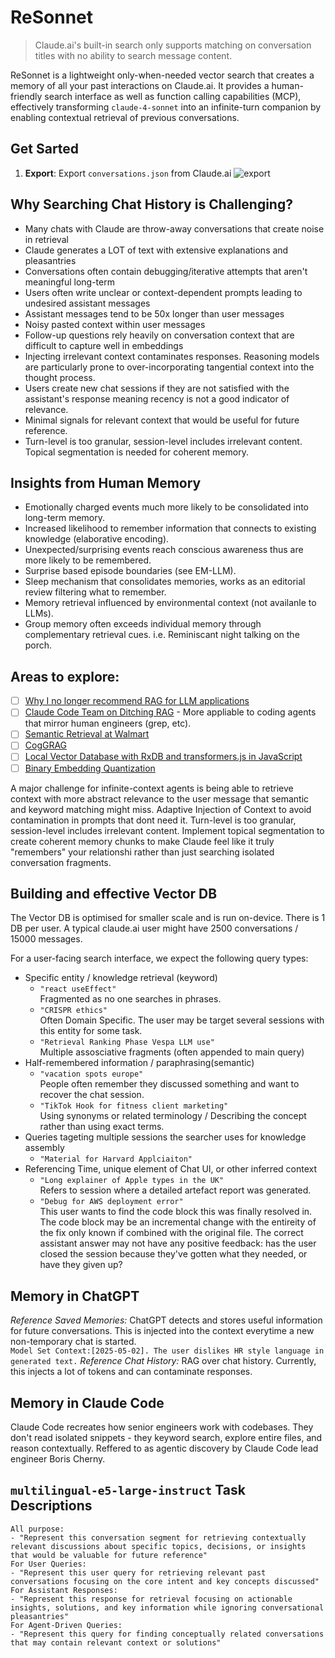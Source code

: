 # ReSonnet

> Claude.ai's built-in search only supports matching on conversation titles with no ability to search message content.

ReSonnet is a lightweight only-when-needed vector search that creates a memory of all your past interactions on Claude.ai. It provides a human-friendly search interface as well as function calling capabilities (MCP), effectively transforming `claude-4-sonnet` into an infinite-turn companion by enabling contextual retrieval of previous conversations.

## Get Sarted
1. **Export**: Export `conversations.json` from Claude.ai
    ![export](https://github.com/user-attachments/assets/e0ccd6d1-b3ff-4f3e-95db-a0f6be3b11ae)

## Why Searching Chat History is Challenging?

- Many chats with Claude are throw-away conversations that create noise in retrieval
- Claude generates a LOT of text with extensive explanations and pleasantries
- Conversations often contain debugging/iterative attempts that aren't meaningful long-term
- Users often write unclear or context-dependent prompts leading to undesired assistant messages
- Assistant messages tend to be 50x longer than user messages
- Noisy pasted context within user messages
- Follow-up questions rely heavily on conversation context that are difficult to capture well in embeddings
- Injecting irrelevant context contaminates responses. Reasoning models are particularly prone to over-incorporating tangential context into the thought process.
- Users create new chat sessions if they are not satisfied with the assistant's response meaning recency is not a good indicator of relevance.
- Minimal signals for relevant context that would be useful for future reference.
- Turn-level is too granular, session-level includes irrelevant content. Topical segmentation is needed for coherent memory.

## Insights from Human Memory

- Emotionally charged events much more likely to be consolidated into long-term memory.
- Increased likelihood to remember information that connects to existing knowledge (elaborative encoding).
- Unexpected/surprising events reach conscious awareness thus are more likely to be remembered.
- Surprise based episode boundaries (see EM-LLM).
- Sleep mechanism that consolidates memories, works as an editorial review filtering what to remember.
- Memory retrieval influenced by environmental context (not availanle to LLMs).
- Group memory often exceeds individual memory through complementary retrieval cues. i.e. Reminiscant night talking on the porch.

## Areas to explore:
- [ ] [Why I no longer recommend RAG for LLM applications](https://pashpashpash.substack.com/p/why-i-no-longer-recommend-rag-for)
- [ ] [Claude Code Team on Ditching RAG](https://open.spotify.com/episode/6ffGB5ter845nffKHzOFqv) - More appliable to coding agents that mirror human engineers (grep, etc).
- [ ] [Semantic Retrieval at Walmart](https://arxiv.org/abs/2412.04637)
- [ ] [CogGRAG](https://arxiv.org/abs/2503.06567)
- [ ] [Local Vector Database with RxDB and transformers.js in JavaScript](https://rxdb.info/articles/javascript-vector-database.html)
- [ ] [Binary Embedding Quantization](https://huggingface.co/blog/embedding-quantization)

A major challenge for infinite-context agents is being able to retrieve context with more abstract relevance to the user message that semantic and keyword matching might miss.
Adaptive Injection of Context to avoid contamination in prompts that dont need it.
Turn-level is too granular, session-level includes irrelevant content. Implement topical segmentation to create coherent memory chunks to make Claude feel like it truly "remembers" your relationshi rather than just searching isolated conversation fragments.

## Building and effective Vector DB

The Vector DB is optimised for smaller scale and is run on-device. There is 1 DB per user. A typical claude.ai user might have 2500 conversations / 15000 messages.

For a user-facing search interface, we expect the following query types:

- Specific entity / knowledge retrieval (keyword)
    - `"react useEffect"` \
Fragmented as no one searches in phrases.
    - `"CRISPR ethics"` \
Often Domain Specific. The user may be target several sessions with this entity for some task.
    - `"Retrieval Ranking Phase Vespa LLM use"` \
Multiple assosciative fragments (often appended to main query)
- Half-remembered information / paraphrasing(semantic)
    - `"vacation spots europe"` \
People often remember they discussed something and want to recover the chat session.
    - `"TikTok Hook for fitness client marketing"` \
Using synonyms or related terminology / Describing the concept rather than using exact terms.
- Queries tageting multiple sessions the searcher uses for knowledge assembly
    - `"Material for Harvard Applciaiton"`
- Referencing Time, unique element of Chat UI, or other inferred context
    - `"Long explainer of Apple types in the UK"` \
Refers to session where a detailed artefact report was generated.
    - `"Debug for AWS deployment error"` \
This user wants to find the code block this was finally resolved in. The code block may be an incremental change with the entireity of the fix only known if combined with the original file. The correct assistant answer may not have any positive feedback: has the user closed the session because they've gotten what they needed, or have they given up?

## Memory in ChatGPT

*Reference Saved Memories:* ChatGPT detects and stores useful information for future conversations. This is injected into the context everytime a new non-temporary chat is started. <br/> `Model Set Context:[2025-05-02]. The user dislikes HR style language in generated text.`
*Reference Chat History:* RAG over chat history. Currently, this injects a lot of tokens and can contaminate responses.

## Memory in Claude Code

Claude Code recreates how senior engineers work with codebases. They don't read isolated snippets - they keyword search, explore entire files, and reason contextually. Reffered to as agentic discovery by Claude Code lead engineer Boris Cherny.

##  `multilingual-e5-large-instruct` Task Descriptions
```
All purpose:
- "Represent this conversation segment for retrieving contextually relevant discussions about specific topics, decisions, or insights that would be valuable for future reference"
For User Queries:
- "Represent this user query for retrieving relevant past conversations focusing on the core intent and key concepts discussed"
For Assistant Responses:
- "Represent this response for retrieval focusing on actionable insights, solutions, and key information while ignoring conversational pleasantries"
For Agent-Driven Queries:
- "Represent this query for finding conceptually related conversations that may contain relevant context or solutions"
```